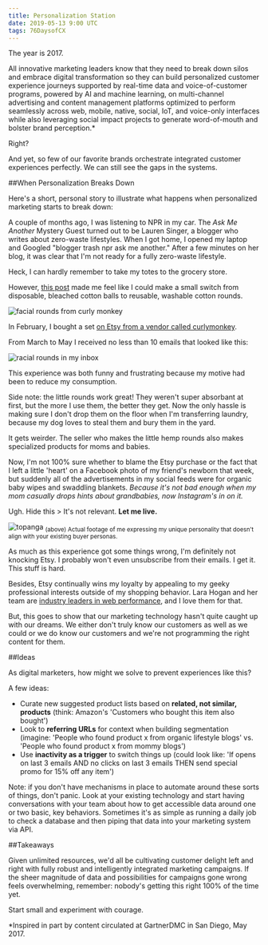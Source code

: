 ```yaml
---
title: Personalization Station
date: 2019-05-13 9:00 UTC
tags: 76DaysofCX
---
```


The year is 2017.

All innovative marketing leaders know that they need to break down silos and embrace digital transformation so they can build personalized customer experience journeys supported by real-time data and voice-of-customer programs, powered by AI and machine learning, on multi-channel advertising and content management platforms optimized to perform seamlessly across web, mobile, native, social, IoT, and voice-only interfaces while also leveraging social impact projects to generate word-of-mouth and bolster brand perception.*

Right?

And yet, so few of our favorite brands orchestrate integrated customer experiences perfectly. We can still see the gaps in the systems.

##When Personalization Breaks Down

Here's a short, personal story to illustrate what happens when personalized marketing starts to break down:

A couple of months ago, I was listening to NPR in my car. The _Ask Me Another_ Mystery Guest turned out to be Lauren Singer, a blogger who writes about zero-waste lifestyles. When I got home, I opened my laptop and Googled "blogger trash npr ask me another." After a few minutes on her blog, it was clear that I'm not ready for a fully zero-waste lifestyle. 

Heck, I can hardly remember to take my totes to the grocery store.

However, [this post](http://www.trashisfortossers.com/2013/08/zero-waste-alternatives-ultimate-list.html) made me feel like I could make a small switch from disposable, bleached cotton balls to reusable, washable cotton rounds.

![facial rounds from curly monkey](/img/foryourface.png)

In February, I bought a set [on Etsy from a vendor called curlymonkey](https://www.etsy.com/listing/96681070/12-reusable-facial-cosmetic-rounds?ref=shop_home_feat_2). 

From March to May I received no less than 10 emails that looked like this:

![racial rounds in my inbox](/img/etsyEmailCotton.png)

This experience was both funny and frustrating because my motive had been to reduce my consumption.

<p class="aside">
Side note: the little rounds work great! They weren't super absorbant at first, but the more I use them, the better they get. Now the only hassle is making sure I don't drop them on the floor when I'm transferring laundry, because my dog loves to steal them and bury them in the yard.
</p>

It gets weirder. The seller who makes the little hemp rounds also makes specialized products for moms and babies.

Now, I'm not 100% sure whether to blame the Etsy purchase or the fact that I left a little 'heart' on a Facebook photo of my friend's newborn that week, but suddenly all of the advertisements in my social feeds were for organic baby wipes and swaddling blankets. _Because it's not bad enough when my mom casually drops hints about grandbabies, now Instagram's in on it._ 

Ugh. Hide this > It's not relevant. **Let me live.**

![topanga](/img/topangaUnique.gif)
<sub>(above) Actual footage of me expressing my unique personality that doesn't align with your existing buyer personas.</sub>


As much as this experience got some things wrong, I'm definitely not knocking Etsy. I probably won't even unsubscribe from their emails. I get it. This stuff is hard.

Besides, Etsy continually wins my loyalty by appealing to my geeky professional interests outside of my shopping behavior. Lara Hogan and her team are [industry leaders in web performance](https://speakerdeck.com/lara/empathy-and-web-performance), and I love them for that. 

But, this goes to show that our marketing technology hasn't quite caught up with our dreams. We either don't truly know our customers as well as we could or we do know our customers and we're not programming the right content for them.

##Ideas

As digital marketers, how might we solve to prevent experiences like this?

A few ideas:

* Curate new suggested product lists based on **related, not similar, products** (think: Amazon's 'Customers who bought this item also bought')
* Look to **referring URLs** for context when building segmentation (imagine: 'People who found product x from organic lifestyle blogs' vs. 'People who found product x from mommy blogs')
* Use **inactivity as a trigger** to switch things up (could look like: 'If opens on last 3 emails AND no clicks on last 3 emails THEN send special promo for 15% off any item')

Note: if you don't have mechanisms in place to automate around these sorts of things, don't panic. Look at your existing technology and start having conversations with your team about how to get accessible data around one or two basic, key behaviors. Sometimes it's as simple as running a daily job to check a database and then piping that data into your marketing system via API. 

##Takeaways

Given unlimited resources, we'd all be cultivating customer delight left and right with fully robust and intelligently integrated marketing campaigns. If the sheer magnitude of data and possibilities for campaigns gone wrong feels overwhelming, remember: nobody's getting this right 100% of the time yet.

Start small and experiment with courage.

*Inspired in part by content circulated at GartnerDMC in San Diego, May 2017.